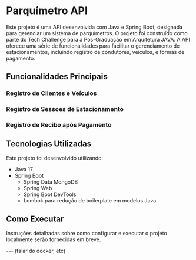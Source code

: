 # Parquímetro API

Este projeto é uma API desenvolvida com Java e Spring Boot, designada para gerenciar um sistema de parquímetros. O projeto foi construído como parte do Tech Challenge para a Pós-Graduação em Arquitetura JAVA. A API oferece uma série de funcionalidades para facilitar o gerenciamento de estacionamentos, incluindo registro de condutores, veículos, e formas de pagamento.

## Funcionalidades Principais

### Registro de Clientes e Veículos

### Registro de Sessoes de Estacionamento

### Registro de Recibo após Pagamento

## Tecnologias Utilizadas

Este projeto foi desenvolvido utilizando:

- Java 17
- Spring Boot
  - Spring Data MongoDB
  - Spring Web
  - Spring Boot DevTools
  - Lombok para redução de boilerplate em modelos Java

## Como Executar

Instruções detalhadas sobre como configurar e executar o projeto localmente serão fornecidas em breve.

--- (falar do docker, etc)
